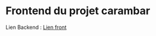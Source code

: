 # Frontend du projet carambar

Lien Backend : [Lien front](https://github.com/jeyson08/carambarback)